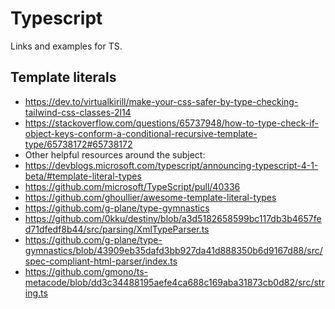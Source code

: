 # Typescript 

Links and examples for TS.


## Template literals

* https://dev.to/virtualkirill/make-your-css-safer-by-type-checking-tailwind-css-classes-2l14
* https://stackoverflow.com/questions/65737948/how-to-type-check-if-object-keys-conform-a-conditional-recursive-template-type/65738172#65738172
* Other helpful resources around the subject:
* https://devblogs.microsoft.com/typescript/announcing-typescript-4-1-beta/#template-literal-types
* https://github.com/microsoft/TypeScript/pull/40336
* https://github.com/ghoullier/awesome-template-literal-types
* https://github.com/g-plane/type-gymnastics
* https://github.com/0kku/destiny/blob/a3d5182658599bc117db3b4657fed71dfedf8b44/src/parsing/XmlTypeParser.ts
* https://github.com/g-plane/type-gymnastics/blob/43909eb35dafd3bb927da41d888350b6d9167d88/src/spec-compliant-html-parser/index.ts
* https://github.com/gmono/ts-metacode/blob/dd3c34488195aefe4ca688c169aba31873cb0d82/src/string.ts

